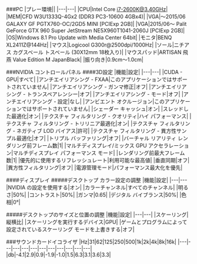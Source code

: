 ###PC
|プレー環境||
|---|---|
|CPU|Intel Core i7-2600K@3.40GHz|
|MEM|CFD W3U1333Q-4Gx2 (DDR3 PC3-10600 4GBx4)|
|VGA|～2015/06 GALAXY GF PGTX760-OC/2GD5 MINI [PCIExp 2GB]|
|VGA|2015/06～ Palit GeForce GTX 960 Super JetStream NE5X960T1041-2060J [PCIExp 2GB]|
|OS|Windows 8.1 Pro Update with Media Center 64bit|
|モニタ|BENQ XL2411Z@144Hz|
|マウス|Logicool G300r@2500dpi/1000Hz|
|ソール|ニチアス カグスベール トスベール (30X12mm 18枚入り)|
|マウスパッド|ARTISAN 飛燕 Value Edition M JapanBlack|
|振り向き|0.9cm～1.0cm|

###NVIDIA コントロールパネル
####3D設定
|機能|設定|
|---|---|
|CUDA - GPU|すべて|
|アンチエイリアシング - FXAA|このアプリケーションではサポートされていません|
|アンチエイリアシング - ガンマ修正|オフ|
|アンチエイリアシング - トランスペアレンシー|オフ|
|アンチエイリアシング - モード|オフ|
|アンチエイリアシング - 設定|なし|
|アンビエント オクルージョン|このアプリケーションではサポートされていません|
|シェーダー キャッシュ|オン|
|スレッドした最適化|オン|
|テクスチャ フィルタリング - クオリティ|ハイ パフォーマンス|
|テクスチャ フィルタリング - トリリニア最適化|オン|
|テクスチャ フィルタリング - ネガティブ LOD バイアス|許可|
|テクスチャ フィルタリング - 異方性サンプル最適化|オフ|
|トリプル バッファリング|オフ|
|バーチャル リアリティ レンダリング前フレーム数|1|
|マルチディスプレイ/ミックス GPU アクセラレーション|マルチディスプレイ パフォーマンス モード|
|レンダリング前最大フレーム数|1|
|優先的に使用するリフレッシュレート|利用可能な最高値|
|垂直同期|オフ|
|異方性フィルタリング|オフ|
|電源管理モード|パフォーマンス最大化を優先|

####ディスプレイ
#####デスクトップ カラー設定の調整
|機能|設定|
|---|---
|NVIDIA の設定を使用する|オン|
|カラーチャンネル|すべてのチャンネル|
|明るさ|50%|
|コントラスト|50%|
|ガンマ|0.65|
|デジタル バイブランス|50%|
|色相|0°|

#####デスクトップのサイズと位置の調整
|機能|設定|
|---|---|
|スケーリング|縦横比|
|スケーリングを実行するデバイス|GPU|
|ゲームとプログラムによって設定されているスケーリング モードを上書きする|オフ|

###サウンドカードイコライザ
|Hz|31|62|125|250|500|1k|2k|4k|8k|16k|
|---|---|---|---|---|---|---|---|---|---|---|
|db|-4.1|2.9|0.9|-1.9|-1.0|1.5|6.3|3.1|3.6|3.3|
